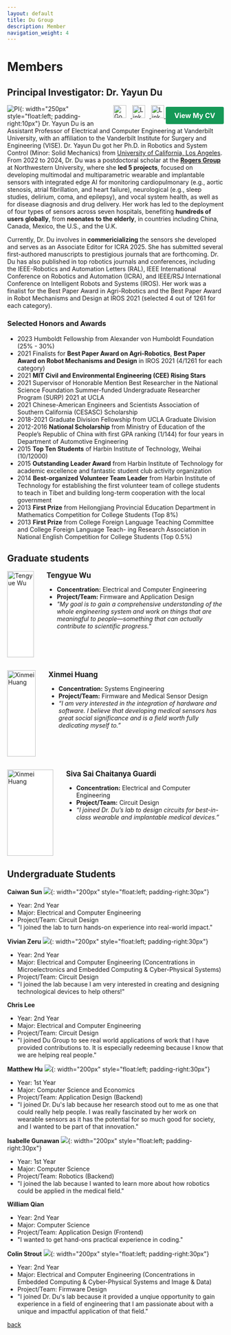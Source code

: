 ```yaml
---
layout: default
title: Du Group 
description: Member
navigation_weight: 4
---
```


# Members


## Principal Investigator: Dr. Yayun Du 
<div style="float: right; margin-left: 15px;">
<a href="https://scholar.google.com/citations?user=LPwbf4kAAAAJ&hl=en" target="_blank">
    <img src="google-scholar-logo.png" alt="Google Scholar" style="width:30px; margin-right: 10px;">
</a>
<a href="https://www.linkedin.com/in/yayun-du/" target="_blank">
    <img src="linkedin-logo.png" alt="LinkedIn" style="width:30px; margin-right: 10px;">
</a>
<a href="https://engineering.vanderbilt.edu/bio/?pid=yayun-du" target="_blank">
    <img src="link-logo.png" alt="Link" style="width:30px;">
</a>

<a href="Yayun_Du_CV_updated.pdf" target="_blank" style="font-size: 1rem; font-weight: bold; color: #ffffff; background-color: #159957; padding: 10px 20px; border-radius: 3px; text-decoration: none; display: inline-block;">
    View My CV
</a>
</div>



![PI](Yayun_portrait.jpg){: width="250px" style="float:left; padding-right:10px"} 
Dr. Yayun Du is an Assistant Professor of Electrical and Computer Engineering at Vanderbilt University, with an affiliation to the Vanderbilt Institute for Surgery and Engineering (VISE). Dr. Yayun Du got her Ph.D. in Robotics and System Control (Minor: Solid Mechanics) from [University of California, Los Angeles](https://structures.computer/). From 2022 to 2024, Dr. Du was a postdoctoral scholar at the [**Rogers Group**](https://rogersgroup.northwestern.edu/) at Northwestern University, where she **led 5 projects**, focused on developing multimodal and multiparametric wearable and implantable sensors with integrated edge AI for monitoring cardiopulmonary (e.g., aortic stenosis, atrial fibrillation, and heart failure), neurological (e.g., sleep studies, delirium, coma, and epilepsy), and vocal system health, as well as for disease diagnosis and drug delivery. Her work has led to the deployment of four types of sensors across seven hospitals, benefiting **hundreds of users globally**, from **neonates to the elderly**, in countries including China, Canada, Mexico, the U.S., and the U.K.

Currently, Dr. Du involves in **commericializing** the sensors she developed and serves as an Associate Editor for ICRA 2025. She has submitted several first-authored manuscripts to prestigious journals that are forthcoming. Dr. Du has also published in top robotics journals and conferences, including the IEEE-Robotics and Automation Letters (RAL), IEEE International Conference on Robotics and Automation (ICRA), and IEEE/RSJ International Conference on Intelligent Robots and Systems (IROS). Her work was a finalist for the Best Paper Award in Agri-Robotics and the Best Paper Award in Robot Mechanisms and Design at IROS 2021 (selected 4 out of 1261 for each category). 

### Selected Honors and Awards
* 2023 Humboldt Fellowship from Alexander von Humboldt Foundation (25% - 30%) 
* 2021 Finalists for **Best Paper Award on Agri-Robotics**, **Best Paper Award on Robot Mechanisms and Design** in IROS 2021 (4/1261 for each category)
* 2021 **MIT Civil and Environmental Engineering (CEE) Rising Stars**
* 2021 Supervisor of Honorable Mention Best Researcher in the National Science Foundation Summer-funded Undergraduate Researcher Program (SURP) 2021 at UCLA
* 2021 Chinese-American Engineers and Scientists Association of Southern California (CESASC) Scholarship
* 2018-2021 Graduate Division Fellowship from UCLA Graduate Division
* 2012-2016 **National Scholarship** from Ministry of Education of the People’s Republic of China with first GPA
ranking (1/144) for four years in Department of Automotive Engineering
* 2015 **Top Ten Students** of Harbin Institute of Technology, Weihai (10/12000)
* 2015 **Outstanding Leader Award** from Harbin Institute of Technology for academic excellence and fantastic student club activity organization 
* 2014 **Best-organized Volunteer Team Leader** from Harbin Institute of Technology for establishing the first volunteer team of college students to teach in Tibet and building long-term cooperation with the local government
* 2013 **First Prize** from Heilongjiang Provincial Education Department in Mathematics Competition for
College Students (Top 8%)
* 2013 **First Prize** from College Foreign Language Teaching Committee and College Foreign Language Teach-
ing Research Association in National English Competition for College Students (Top 0.5%)

## Graduate students
<div style="display: flex; align-items: flex-start; gap: 30px; margin-bottom: 30px;">
  <div style="width: 200px; height: 200px; background-color: white; display: flex; justify-content: center; align-items: center; overflow: hidden;">
    <img src="tengyue-wu.jpg" alt="Tengyue Wu" style="width: 100%; height: 100%; object-fit: contain;" />
  </div>

  <div>
    <div style="font-weight: bold; font-size: 1.2em;">Tengyue Wu</div>
    <ul>
        <li><strong>Concentration:</strong> Electrical and Computer Engineering</li>
        <li><strong>Project/Team:</strong> Firmware and Application Design</li>
        <li><em>"My goal is to gain a comprehensive understanding of the whole engineering system and work on things that are meaningful to people—something that can actually contribute to scientific progress."</em></li>
    </ul>
  </div>
</div>

<div style="display: flex; align-items: flex-start; gap: 30px; margin-bottom: 30px;">
  <div style="width: 200px; height: 200px; background-color: white; display: flex; justify-content: center; align-items: center; overflow: hidden;">
    <img src="xinmei-huang.jpeg" alt="Xinmei Huang" style="width: 100%; height: 100%; object-fit: contain;" />
  </div>

  <div>
    <div style="font-weight: bold; font-size: 1.2em;">Xinmei Huang</div>
    <ul>
        <li><strong>Concentration:</strong> Systems Engineering</li>
        <li><strong>Project/Team:</strong> Firmware and Medical Sensor Design</li>
        <li><em>“I am very interested in the integration of hardware and software. I believe that developing medical sensors has great social significance and is a field worth fully dedicating myself to.”</em></li>
    </ul>
  </div>
</div>

<div style="display: flex; align-items: flex-start; gap: 30px; margin-bottom: 30px;">
  <div style="width: 200px; height: 200px; background-color: white; display: flex; justify-content: center; align-items: center; overflow: hidden;">
    <img src="siva-sai_chaitanya_gudari.jpg" alt="Xinmei Huang" style="width: 100%; height: 100%; object-fit: contain;" />
  </div>

  <div>
    <div style="font-weight: bold; font-size: 1.2em;">Siva Sai Chaitanya Guardi</div>
    <ul>
        <li><strong>Concentration:</strong> Electrical and Computer Engineering</li>
        <li><strong>Project/Team:</strong> Circuit Design</li>
        <li><em>“I joined Dr. Du’s lab to design circuits for best-in-class wearable and implantable medical devices.”</em></li>
    </ul>
  </div>
</div>

## Undergraduate Students
**Caiwan Sun**
![](caiwan-sun.jpg){: width="200px" style="float:left; padding-right:30px"} 
* Year: 2nd Year
* Major: Electrical and Computer Engineering
* Project/Team: Circuit Design
* "I joined the lab to turn hands-on experience into real-world impact."

**Vivian Zeru**
![](vivian-zeru.jpeg){: width="200px" style="float:left; padding-right:30px"} 
* Year: 2nd Year
* Major: Electrical and Computer Engineering (Concentrations in Microelectronics and Embedded Computing & Cyber-Physical Systems)
* Project/Team: Circuit Design
* "I joined the lab because I am very interested in creating and designing technological devices to help others!"

**Chris Lee**
* Year: 2nd Year
* Major: Electrical and Computer Engineering
* Project/Team: Circuit Design
* "I joined Du Group to see real world applications of work that I have provided contributions to. It is especially redeeming because I know that we are helping real people."

**Matthew Hu**
![](matthew-hu.jpeg){: width="200px" style="float:left; padding-right:30px"} 
* Year: 1st Year
* Major: Computer Science and Economics
* Project/Team: Application Design (Backend)
* "I joined Dr. Du's lab because her research stood out to me as one that could really help people. I was really fascinated by her work on wearable sensors as it has the potential for so much good for society, and I wanted to be part of that innovation."

**Isabelle Gunawan**
![](isabelle-gunawan.jpg){: width="200px" style="float:left; padding-right:30px"} 
* Year: 1st Year
* Major: Computer Science
* Project/Team: Robotics (Backend)
* "I joined the lab because I wanted to learn more about how robotics could be applied in the medical field."

**William Qian**
* Year: 2nd Year
* Major: Computer Science
* Project/Team: Application Design (Frontend)
* "I wanted to get hand-ons practical experience in coding."

**Colin Strout**
![](colin.j.strout-upda.jpg){: width="200px" style="float:left; padding-right:30px"} 
* Year: 2nd Year
* Major: Electrical and Computer Engineering (Concentrations in Embedded Computing & Cyber-Physical Systems and Image & Data)
* Project/Team: Firmware Design
* "I joined Dr. Du's lab because it provided a unqiue opportunity to gain experience in a field of engineering that I am passionate about with a unique and impactful application of that field."


[back](./)


